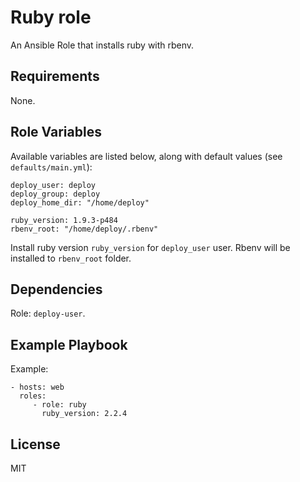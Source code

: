 Ruby role
=========

An Ansible Role that installs ruby with rbenv.

Requirements
----------------

None.

Role Variables
----------------

Available variables are listed below, along with default values (see `defaults/main.yml`):

```
deploy_user: deploy
deploy_group: deploy
deploy_home_dir: "/home/deploy"

ruby_version: 1.9.3-p484
rbenv_root: "/home/deploy/.rbenv"
```

Install ruby version `ruby_version` for `deploy_user` user. Rbenv will be installed to `rbenv_root` folder.


Dependencies
----------------

Role: `deploy-user`.

Example Playbook
----------------

Example:

    - hosts: web
      roles:
         - role: ruby
           ruby_version: 2.2.4

License
-------

MIT

